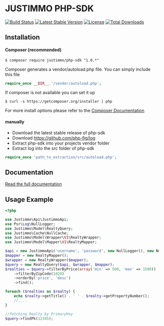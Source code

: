 JUSTIMMO PHP-SDK
================
[![Build Status](https://api.travis-ci.org/justimmo/php-sdk.png)](https://travis-ci.org/justimmo/php-sdk)
[![Latest Stable Version](https://poser.pugx.org/justimmo/php-sdk/version.png)](https://packagist.org/packages/justimmo/php-sdk)
[![License](https://poser.pugx.org/justimmo/php-sdk/license.svg)](https://packagist.org/packages/justimmo/php-sdk)
[![Total Downloads](https://poser.pugx.org/justimmo/php-sdk/downloads.svg)](https://packagist.org/packages/justimmo/php-sdk)

Installation
------------
#### Composer (recommended)

```
$ composer require justimmo/php-sdk "1.0.*"
```
Composer generates a vendor/autoload.php file. You can simply include this file
```php  
require_once __DIR__.'/vendor/autoload.php';
```

If composer is not available you can set it up
```
$ curl -s https://getcomposer.org/installer | php
```
For more install options please refer to the <a href="https://getcomposer.org/download/" target="_blank">Composer Documentation</a>

#### manually
 * Download the latest stable release of php-sdk
 * Download https://github.com/php-fig/log
 * Extract php-sdk into your projects vendor folder
 * Extract log into the src folder of php-sdk

```php
require_once 'path_to_extraction/src/autoload.php';
```

Documentation
-------------
<a href="http://justimmo.github.io/php-sdk/index.html" target="_blank">Read the full documentation</a>

Usage Example
-------------
``` php
<?php

use Justimmo\Api\JustimmoApi;
use Psr\Log\NullLogger;
use Justimmo\Model\RealtyQuery;
use Justimmo\Cache\NullCache;
use Justimmo\Model\Wrapper\V1\RealtyWrapper;
use Justimmo\Model\Mapper\V1\RealtyMapper;

$api = new JustimmoApi('username', 'password', new NullLogger(), new NullCache());
$mapper = new RealtyMapper();
$wrapper = new RealtyWrapper($mapper);
$query = new RealtyQuery($api, $wrapper, $mapper);
$realties = $query->filterByPrice(array('min' => 500, 'max' => 1500))
    ->filterByZipCode(1020)
    ->orderBy('price', 'desc')
    ->find();

foreach ($realties as $realty) {
    echo $realty->getTitle() . ' ' . $realty->getPropertyNumber();
    //....
}

//fetching Realty by PrimaryKey
$query->findPk(12345);
```
